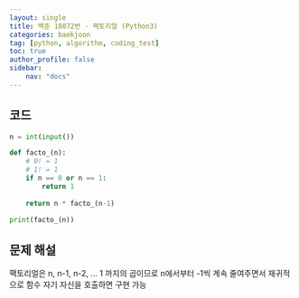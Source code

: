 ```yaml
---
layout: single
title: 백준 10872번 - 팩토리얼 (Python3)
categories: baekjoon
tag: [python, algorithm, coding_test]
toc: true 
author_profile: false
sidebar:
    nav: "docs"
---
```




## 코드

```python
n = int(input())

def facto_(n):
    # 0! = 1
    # 1! = 1
    if n == 0 or n == 1:
        return 1
    
    return n * facto_(n-1)

print(facto_(n))
```



## 문제 해설

팩토리얼은 n, n-1, n-2, ... 1 까지의 곱이므로 n에서부터 -1씩 계속 줄여주면서 재귀적으로 함수 자기 자신을 호출하면 구현 가능